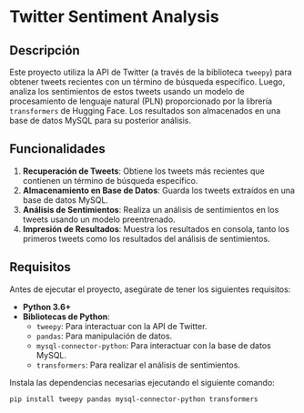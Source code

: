 # Twitter Sentiment Analysis

## Descripción

Este proyecto utiliza la API de Twitter (a través de la biblioteca `tweepy`) para obtener tweets recientes con un término de búsqueda específico. Luego, analiza los sentimientos de estos tweets usando un modelo de procesamiento de lenguaje natural (PLN) proporcionado por la librería `transformers` de Hugging Face. Los resultados son almacenados en una base de datos MySQL para su posterior análisis.

## Funcionalidades

1. **Recuperación de Tweets**: Obtiene los tweets más recientes que contienen un término de búsqueda específico.
2. **Almacenamiento en Base de Datos**: Guarda los tweets extraídos en una base de datos MySQL.
3. **Análisis de Sentimientos**: Realiza un análisis de sentimientos en los tweets usando un modelo preentrenado.
4. **Impresión de Resultados**: Muestra los resultados en consola, tanto los primeros tweets como los resultados del análisis de sentimientos.

## Requisitos

Antes de ejecutar el proyecto, asegúrate de tener los siguientes requisitos:

- **Python 3.6+**
- **Bibliotecas de Python**:
  - `tweepy`: Para interactuar con la API de Twitter.
  - `pandas`: Para manipulación de datos.
  - `mysql-connector-python`: Para interactuar con la base de datos MySQL.
  - `transformers`: Para realizar el análisis de sentimientos.

Instala las dependencias necesarias ejecutando el siguiente comando:

```bash
pip install tweepy pandas mysql-connector-python transformers
